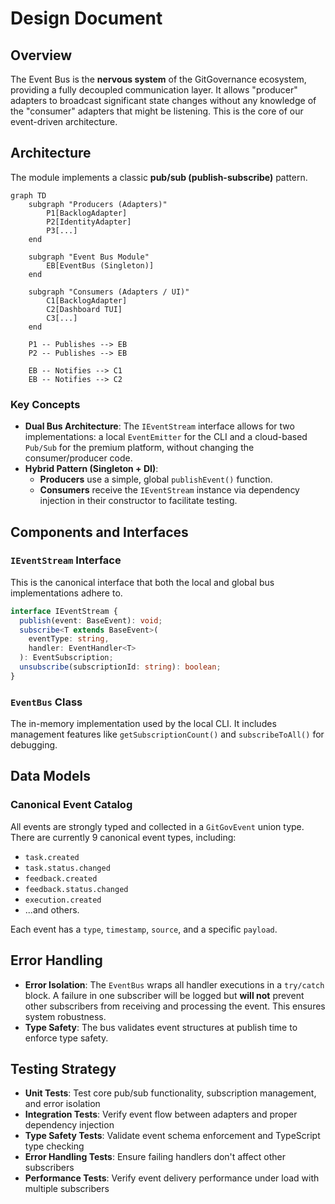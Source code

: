 # Design Document

## Overview

The Event Bus is the **nervous system** of the GitGovernance ecosystem, providing a fully decoupled communication layer. It allows "producer" adapters to broadcast significant state changes without any knowledge of the "consumer" adapters that might be listening. This is the core of our event-driven architecture.

## Architecture

The module implements a classic **pub/sub (publish-subscribe)** pattern.

```mermaid
graph TD
    subgraph "Producers (Adapters)"
        P1[BacklogAdapter]
        P2[IdentityAdapter]
        P3[...]
    end

    subgraph "Event Bus Module"
        EB[EventBus (Singleton)]
    end

    subgraph "Consumers (Adapters / UI)"
        C1[BacklogAdapter]
        C2[Dashboard TUI]
        C3[...]
    end

    P1 -- Publishes --> EB
    P2 -- Publishes --> EB

    EB -- Notifies --> C1
    EB -- Notifies --> C2
```

### Key Concepts

- **Dual Bus Architecture**: The `IEventStream` interface allows for two implementations: a local `EventEmitter` for the CLI and a cloud-based `Pub/Sub` for the premium platform, without changing the consumer/producer code.
- **Hybrid Pattern (Singleton + DI)**:
  - **Producers** use a simple, global `publishEvent()` function.
  - **Consumers** receive the `IEventStream` instance via dependency injection in their constructor to facilitate testing.

## Components and Interfaces

### `IEventStream` Interface

This is the canonical interface that both the local and global bus implementations adhere to.

```typescript
interface IEventStream {
  publish(event: BaseEvent): void;
  subscribe<T extends BaseEvent>(
    eventType: string,
    handler: EventHandler<T>
  ): EventSubscription;
  unsubscribe(subscriptionId: string): boolean;
}
```

### `EventBus` Class

The in-memory implementation used by the local CLI. It includes management features like `getSubscriptionCount()` and `subscribeToAll()` for debugging.

## Data Models

### Canonical Event Catalog

All events are strongly typed and collected in a `GitGovEvent` union type. There are currently 9 canonical event types, including:

- `task.created`
- `task.status.changed`
- `feedback.created`
- `feedback.status.changed`
- `execution.created`
- ...and others.

Each event has a `type`, `timestamp`, `source`, and a specific `payload`.

## Error Handling

- **Error Isolation**: The `EventBus` wraps all handler executions in a `try/catch` block. A failure in one subscriber will be logged but **will not** prevent other subscribers from receiving and processing the event. This ensures system robustness.
- **Type Safety**: The bus validates event structures at publish time to enforce type safety.

## Testing Strategy

- **Unit Tests**: Test core pub/sub functionality, subscription management, and error isolation
- **Integration Tests**: Verify event flow between adapters and proper dependency injection
- **Type Safety Tests**: Validate event schema enforcement and TypeScript type checking
- **Error Handling Tests**: Ensure failing handlers don't affect other subscribers
- **Performance Tests**: Verify event delivery performance under load with multiple subscribers

